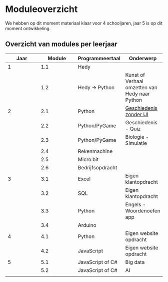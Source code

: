 # Moduleoverzicht

We hebben op dit moment materiaal klaar voor 4 schooljaren, jaar 5 is op dit moment ontwikkeling.



## Overzicht van modules per leerjaar

<table><thead><tr><th width="150">Jaar</th><th width="150">Module</th><th>Programmeertaal</th><th>Onderwerp</th></tr></thead><tbody><tr><td>1</td><td>1.1</td><td>Hedy</td><td></td></tr><tr><td></td><td>1.2</td><td>Hedy -> Python</td><td>Kunst of Verhaal omzetten van Hedy naar Python</td></tr><tr><td>2</td><td>2.1</td><td>Python</td><td><a href="https://felienne.gitbook.io/codasium/module-1.3-geschiedenis">Geschiedenis zonder UI</a></td></tr><tr><td></td><td>2.2</td><td>Python/PyGame</td><td>Geschiedenis - Quiz</td></tr><tr><td></td><td>2.3</td><td>Python/PyGame</td><td>Biologie - Simulatie</td></tr><tr><td></td><td>2.4</td><td>Rekenmachine</td><td></td></tr><tr><td></td><td>2.5</td><td>Micro:bit</td><td></td></tr><tr><td></td><td>2.6 </td><td>Bedrijfsopdracht</td><td></td></tr><tr><td>3</td><td>3.1</td><td>Excel</td><td>Eigen klantopdracht</td></tr><tr><td></td><td>3.2</td><td>SQL</td><td>Eigen klantopdracht</td></tr><tr><td></td><td>3.3</td><td>Python</td><td>Engels - Woordenoefen app</td></tr><tr><td></td><td>3.4</td><td>Arduino</td><td></td></tr><tr><td>4</td><td>4.1</td><td>Python</td><td>Eigen website opdracht</td></tr><tr><td></td><td>4.2</td><td>JavaScript</td><td>Eigen website opdracht</td></tr><tr><td>5</td><td>5.1</td><td>JavaScript of C#</td><td>Big data</td></tr><tr><td></td><td>5.2</td><td>JavaScript of C#</td><td>AI</td></tr><tr><td></td><td></td><td></td><td></td></tr></tbody></table>
